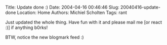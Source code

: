Title: Update done :)
Date: 2004-04-16 00:46:46
Slug: 20040416-update-done
Location: Home
Authors: Michiel Scholten
Tags: rant

<p>Just updated the whole thing. Have fun with it and please mail me [or react :)] if anything b0rks!</p>
<p>BTW, notice the new blogmark feed :)</p>